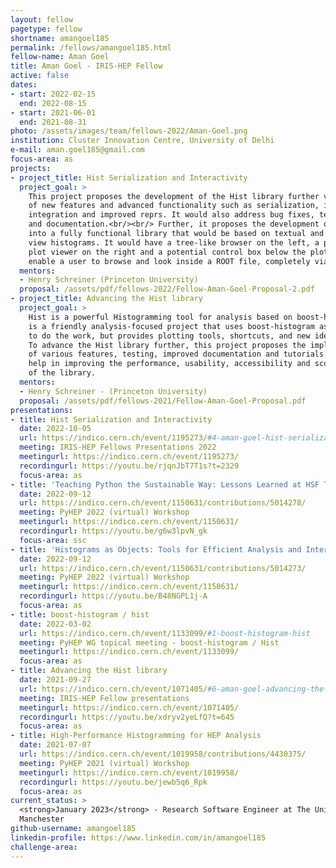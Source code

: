 ```yaml
---
layout: fellow
pagetype: fellow
shortname: amangoel185
permalink: /fellows/amangoel185.html
fellow-name: Aman Goel
title: Aman Goel - IRIS-HEP Fellow
active: false
dates:
- start: 2022-02-15
  end: 2022-08-15
- start: 2021-06-01
  end: 2021-08-31
photo: /assets/images/team/fellows-2022/Aman-Goel.png
institution: Cluster Innovation Centre, University of Delhi
e-mail: aman.goel185@gmail.com
focus-area: as
projects:
- project_title: Hist Serialization and Interactivity
  project_goal: >
    This project proposes the development of the Hist library further via the implementation
    of new features and advanced functionality such as serialization, interpolator
    integration and improved reprs. It would also address bug fixes, test coverage
    and documentation.<br/><br/> Further, it proposes the development of the uproot-browser
    into a fully functional library that would be based on textual and be able to
    view histograms. It would have a tree-like browser on the left, a plotext based
    plot viewer on the right and a potential control box below the plot. It would
    enable a user to browse and look inside a ROOT file, completely via the terminal.
  mentors:
  - Henry Schreiner (Princeton University)
  proposal: /assets/pdf/fellows-2022/Fellow-Aman-Goel-Proposal-2.pdf
- project_title: Advancing the Hist library
  project_goal: >
    Hist is a powerful Histogramming tool for analysis based on boost-histogram. It
    is a friendly analysis-focused project that uses boost-histogram as a backend
    to do the work, but provides plotting tools, shortcuts, and new ideas.<br/><br/>
    To advance the Hist library further, this project proposes the implementation
    of various features, testing, improved documentation and tutorials. This would
    help in improving the performance, usability, accessibility and scope of functionality
    of the library.
  mentors:
  - Henry Schreiner - (Princeton University)
  proposal: /assets/pdf/fellows-2021/Fellow-Aman-Goel-Proposal.pdf
presentations:
- title: Hist Serialization and Interactivity
  date: 2022-10-05
  url: https://indico.cern.ch/event/1195273/#4-aman-goel-hist-serialization
  meeting: IRIS-HEP Fellows Presentations 2022
  meetingurl: https://indico.cern.ch/event/1195273/
  recordingurl: https://youtu.be/rjqnJbT7T1s?t=2329
  focus-area: as
- title: 'Teaching Python the Sustainable Way: Lessons Learned at HSF Training'
  date: 2022-09-12
  url: https://indico.cern.ch/event/1150631/contributions/5014278/
  meeting: PyHEP 2022 (virtual) Workshop
  meetingurl: https://indico.cern.ch/event/1150631/
  recordingurl: https://youtu.be/g6w3lpvN_gk
  focus-area: ssc
- title: 'Histograms as Objects: Tools for Efficient Analysis and Interactivity'
  date: 2022-09-12
  url: https://indico.cern.ch/event/1150631/contributions/5014273/
  meeting: PyHEP 2022 (virtual) Workshop
  meetingurl: https://indico.cern.ch/event/1150631/
  recordingurl: https://youtu.be/B48NGPL1j-A
  focus-area: as
- title: boost-histogram / hist
  date: 2022-03-02
  url: https://indico.cern.ch/event/1133099/#1-boost-histogram-hist
  meeting: PyHEP WG topical meeting - boost-histogram / Hist
  meetingurl: https://indico.cern.ch/event/1133099/
  focus-area: as
- title: Advancing the Hist library
  date: 2021-09-27
  url: https://indico.cern.ch/event/1071405/#6-aman-goel-advancing-the-hist
  meeting: IRIS-HEP Fellow presentations
  meetingurl: https://indico.cern.ch/event/1071405/
  recordingurl: https://youtu.be/xdryv2yeLfQ?t=645
  focus-area: as
- title: High-Performance Histogramming for HEP Analysis
  date: 2021-07-07
  url: https://indico.cern.ch/event/1019958/contributions/4430375/
  meeting: PyHEP 2021 (virtual) Workshop
  meetingurl: https://indico.cern.ch/event/1019958/
  recordingurl: https://youtu.be/jewb5q6_Rpk
  focus-area: as
current_status: >
  <strong>January 2023</strong> - Research Software Engineer at The University of
  Manchester
github-username: amangoel185
linkedin-profile: https://www.linkedin.com/in/amangoel185
challenge-area:
---
```


